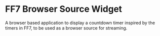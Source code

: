 # FF7 Browser Source Widget

A browser based application to display a countdown timer inspired by the timers in FF7, to be used as a browser source for streaming.